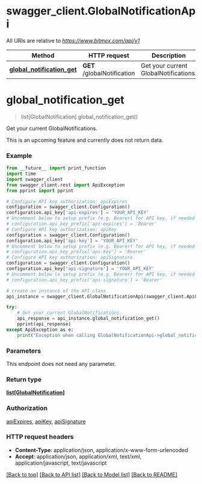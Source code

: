 # swagger_client.GlobalNotificationApi

All URIs are relative to *https://www.bitmex.com/api/v1*

Method | HTTP request | Description
------------- | ------------- | -------------
[**global_notification_get**](GlobalNotificationApi.md#global_notification_get) | **GET** /globalNotification | Get your current GlobalNotifications.


# **global_notification_get**
> list[GlobalNotification] global_notification_get()

Get your current GlobalNotifications.

This is an upcoming feature and currently does not return data.

### Example
```python
from __future__ import print_function
import time
import swagger_client
from swagger_client.rest import ApiException
from pprint import pprint

# Configure API key authorization: apiExpires
configuration = swagger_client.Configuration()
configuration.api_key['api-expires'] = 'YOUR_API_KEY'
# Uncomment below to setup prefix (e.g. Bearer) for API key, if needed
# configuration.api_key_prefix['api-expires'] = 'Bearer'
# Configure API key authorization: apiKey
configuration = swagger_client.Configuration()
configuration.api_key['api-key'] = 'YOUR_API_KEY'
# Uncomment below to setup prefix (e.g. Bearer) for API key, if needed
# configuration.api_key_prefix['api-key'] = 'Bearer'
# Configure API key authorization: apiSignature
configuration = swagger_client.Configuration()
configuration.api_key['api-signature'] = 'YOUR_API_KEY'
# Uncomment below to setup prefix (e.g. Bearer) for API key, if needed
# configuration.api_key_prefix['api-signature'] = 'Bearer'

# create an instance of the API class
api_instance = swagger_client.GlobalNotificationApi(swagger_client.ApiClient(configuration))

try:
    # Get your current GlobalNotifications.
    api_response = api_instance.global_notification_get()
    pprint(api_response)
except ApiException as e:
    print("Exception when calling GlobalNotificationApi->global_notification_get: %s\n" % e)
```

### Parameters
This endpoint does not need any parameter.

### Return type

[**list[GlobalNotification]**](GlobalNotification.md)

### Authorization

[apiExpires](../README.md#apiExpires), [apiKey](../README.md#apiKey), [apiSignature](../README.md#apiSignature)

### HTTP request headers

 - **Content-Type**: application/json, application/x-www-form-urlencoded
 - **Accept**: application/json, application/xml, text/xml, application/javascript, text/javascript

[[Back to top]](#) [[Back to API list]](../README.md#documentation-for-api-endpoints) [[Back to Model list]](../README.md#documentation-for-models) [[Back to README]](../README.md)

